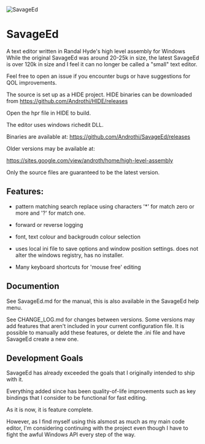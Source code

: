 ![SavageEd](https://user-images.githubusercontent.com/46191274/124263707-966b5980-db01-11eb-985d-5ea1ef24feaa.png)
# SavageEd
A text editor written in Randal Hyde's high level assembly for Windows
While the original SavageEd was around 20-25k in size, the latest SavageEd
is over 120k in size and I feel it can no longer be called a "small" text editor.

Feel free to open an issue if you encounter bugs or have suggestions for QOL improvements.


The source is set up as a HIDE project. HIDE binaries can be downloaded from https://github.com/Androthi/HIDE/releases

Open the hpr file in HIDE to build.

The editor uses windows richedit DLL.

Binaries are available at:
https://github.com/Androthi/SavageEd/releases

Older versions may be available at:

https://sites.google.com/view/androth/home/high-level-assembly

Only the source files are guaranteed to be the latest version.

## Features:

- pattern matching search replace using characters '*' for match zero or more and '?' for match one.

- forward or reverse logging

- font, text colour and backgroudn colour selection

- uses local ini file to save options and window position settings. does not alter the windows registry, has no installer.

- Many keyboard shortcuts for 'mouse free' editing



## Documention
See SavageEd.md for the manual, this is also available in the SavageEd help menu.

See CHANGE_LOG.md for changes between versions. Some versions may add features
that aren't included in your current configuration file. It is possible to manually
add these features, or delete the .ini file and have SavageEd create a new one.

## Development Goals
SavageEd has already exceeded the goals that I originally intended to ship with it.

Everything added since has been quality-of-life improvements such as key bindings
that I consider to be functional for fast editing.

As it is now, it is feature complete.

However, as I find myself using this alsmost as much as my main code editor,
I'm considering continuing with the project even though I have to fight the awful
Windows API every step of the way.
